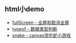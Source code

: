 ## html小demo

- [fullScreen - 全屏和取消全屏](./fullScreen.html)
- [typeof - 数据类型判断](./typeof.html)
- [snake - canvas贪吃蛇小游戏](./snake.html)